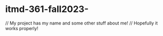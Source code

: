 # itmd-361-fall2023-
// My project has my name and some other stuff about me!
// Hopefully it works properly!
